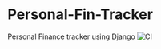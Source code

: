 # Personal-Fin-Tracker
Personal Finance tracker using Django
![CI](https://github.com/SandyAbdullahi/Personal-Fin-Tracker/actions/workflows/ci.yml/badge.svg)
